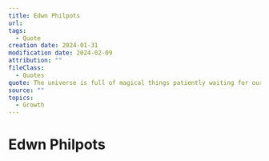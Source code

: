 ```yaml
---
title: Edwn Philpots
url: 
tags:
  - Quote
creation date: 2024-01-31
modification date: 2024-02-09
attribution: ""
fileClass:
  - Quotes
quote: The universe is full of magical things patiently waiting for our wits to grow sharper.
source: ""
topics:
  - Growth
---
```


# Edwn Philpots

